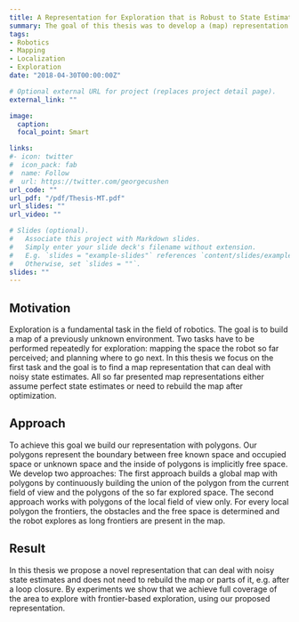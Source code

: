 ```yaml
---
title: A Representation for Exploration that is Robust to State Estimate Drift
summary: The goal of this thesis was to develop a (map) representation for exploration that is robust to state estimate drift.
tags:
- Robotics
- Mapping
- Localization
- Exploration
date: "2018-04-30T00:00:00Z"

# Optional external URL for project (replaces project detail page).
external_link: ""

image:
  caption: 
  focal_point: Smart

links:
#- icon: twitter
#  icon_pack: fab
#  name: Follow
#  url: https://twitter.com/georgecushen
url_code: ""
url_pdf: "/pdf/Thesis-MT.pdf"
url_slides: ""
url_video: ""

# Slides (optional).
#   Associate this project with Markdown slides.
#   Simply enter your slide deck's filename without extension.
#   E.g. `slides = "example-slides"` references `content/slides/example-slides.md`.
#   Otherwise, set `slides = ""`.
slides: ""
---
```


## Motivation

Exploration is a fundamental task in the field of robotics. The goal is to build a map of a previously unknown environment. Two tasks have to be performed repeatedly for exploration: mapping the space the robot so far perceived; and planning where to go next. In this thesis we focus on the first task and the goal is to find a map representation that can deal with noisy state estimates. All so far presented map representations either assume perfect state estimates or need to rebuild the map after optimization.

## Approach
To achieve this goal we build our representation with polygons. Our polygons represent the boundary between free known space and occupied space or unknown space and the inside of polygons is implicitly free space. We develop two approaches: The first approach builds a global map with polygons by continuously building the union of the polygon from the current field of view and the polygons of the so far explored space. The second approach works with polygons of the local field of view only. For every local polygon the frontiers, the obstacles and the free space is determined and the robot explores as long frontiers are present in the map.

## Result
In this thesis we propose a novel representation that can deal with noisy state estimates and does not need to rebuild the map or parts of it, e.g. after a loop closure. By experiments we show that we achieve full coverage of the area to explore with frontier-based exploration, using our proposed representation.

